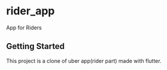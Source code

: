 # rider_app

App for Riders

## Getting Started

This project is a clone of uber app(rider part) made with flutter.